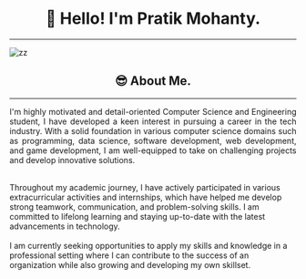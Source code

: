 <h1 align="center">👋 Hello! I'm Pratik Mohanty.</h1>

---

![zz](https://user-images.githubusercontent.com/60297008/229171543-791ade5c-661f-4af2-9d8f-d081529ee6bd.jpg)

<h2 align="center">😎 About Me.</h3>

---
<p align="justify"> 
I'm highly motivated and detail-oriented Computer Science and Engineering student, I have developed a keen interest in pursuing a career in the tech industry. With a solid foundation in various computer science domains such as programming, data science, software development, web development, and game development, I am well-equipped to take on challenging projects and develop innovative solutions.<br><br>
  

Throughout my academic journey, I have actively participated in various extracurricular activities and internships, which have helped me develop strong teamwork, communication, and problem-solving skills. I am committed to lifelong learning and staying up-to-date with the latest advancements in technology.<br><br>
I am currently seeking opportunities to apply my skills and knowledge in a professional setting where I can contribute to the success of an organization while also growing and developing my own skillset.</p>
